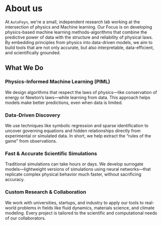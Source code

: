 # About us
At `AutoFeyn`, we're a small, independent research lab working at the intersection of physics and Machine learning. Our Focus is on developing physics-based machine learning methods-algorithms that combine the predictive power of data with the structure and reliability of physical laws.
<br>
By embedding principles from physics into data-driven models, we aim to build tools that are not only accurate, but also interpretable, data-efficient, and scientifically grounded.

## What We Do
### Physics-Informed Machine Learning (PIML)
We design algorithms that respect the laws of physics—like conservation of energy or Newton’s laws—while learning from data. This approach helps models make better predictions, even when data is limited.

### Data-Driven Discovery
We use techniques like symbolic regression and sparse identification to uncover governing equations and hidden relationships directly from experimental or simulated data. In short, we help extract the “rules of the game” from observations.

### Fast & Accurate Scientific Simulations
Traditional simulations can take hours or days. We develop surrogate models—lightweight versions of simulations using neural networks—that replicate complex physical behavior much faster, without sacrificing accuracy.

### Custom Research & Collaboration
We work with universities, startups, and industry to apply our tools to real-world problems in fields like fluid dynamics, materials science, and climate modeling. Every project is tailored to the scientific and computational needs of our collaborators.


